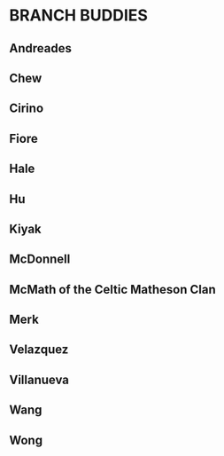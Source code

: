 # BRANCH BUDDIES

## Andreades

## Chew

## Cirino

## Fiore

## Hale

## Hu

## Kiyak

## McDonnell

## McMath of the Celtic Matheson Clan

## Merk

## Velazquez

## Villanueva

## Wang

## Wong
